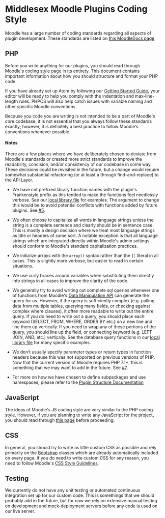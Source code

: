 # Middlesex Moodle Plugins Coding Style

Moodle has a large number of coding standards regarding all aspects of plugin development. These standards are listed on [this MoodleDocs page](https://docs.moodle.org/dev/Coding).

## PHP

Before you write anything for our plugins, you should read through Moodle's [coding style page](https://docs.moodle.org/dev/Coding_style) in its entirety. This document contains important information about how you should structure and format your PHP code.

If you have already set up Atom by following our [Getting Started Guide](/docs/GETTING_STARTED.md#setting-up-atom), your editor will be ready to help you comply with the indentation and max-line-length rules. PHPCS will also help catch issues with variable naming and other specific Moodle conventions.

Because you code you are writing is not intended to be a part of Moodle's core codebase, it is not essential that you always follow these standards exactly; however, it is definitely a best practice to follow Moodle's conventions whenever possible.

#### Notes

There are a few places where we have deliberately chosen to deviate from Moodle's standards or created more strict standards to improve the readability, concision, and/or consistency of our codebase in some way. These decisions could be revisited in the future, but a change would require somewhat substantial refactoring (or at least a through find-and-replace) to the API Layer.

- We have not prefixed library function names with the plugin's Frankenstyle prefix as this tended to make the functions feel needlessly verbose. See our [local library file](/local/mxschool/locallib.php) for examples. The argument to change this would be to avoid potential conflicts with functions added by future plugins. See [#5](https://github.com/mxschool/MXMoodle/issues/5).

- We often choose to capitalize all words in language strings unless the string is a complete sentence and clearly should be in sentence case. This is mostly a design decision where we treat most language strings as title or headers of some sort. A notable exception is that all language strings which are integrated directly within Moodle's admin settings should conform to Moodle's standard capitalization practices.

- We initialize arrays with the `array()` syntax rather than the `[]` literal in all cases. This is slightly more verbose, but easier to read in certain situations.

- We use curly braces around variables when substituting them directly into strings in all cases to improve the clarity of the code.

- We generally try to avoid writing out complete sql queries whenever one of functions from Moodle's [Data Manipulation API](https://docs.moodle.org/dev/Data_manipulation_API) can generate the query for us. However, if the query is sufficiently complex (e.g. pulling data from multiple tables, querying many fields, or checking against complex where clauses), it often more readable to write out the entire query. If you do need to write out a query, you should place each keyword (SELECT, FROM, WHERE, ORDER BY etc.) on a new line and line them up vertically. If you need to wrap any of these portions of the query, you should line up the field, or connecting keyword (e.g. LEFT JOIN, AND, etc.) vertically. See the database query functions in our [local library file](/local/mxschool/locallib.php) for many specific examples.

- We don't usually specify parameter types or return types in function headers because this was not supported on previous versions of PHP. Now that the current version of Moodle requires PHP 7.1+, this is something that we may want to add in the future. See [#7](https://github.com/mxschool/MXMoodle/issues/7).

- For more on how we have chosen to define subpackages and use namespaces, please refer to the [Plugin Structure Documentation](/docs/PLUGIN_STRUCTURE.md)

## JavaScript

The ideas of Moodle's JS coding style are very similar to the PHP coding style. However, if you are planning to write any JavaScript for the project, you should read through [this page](https://docs.moodle.org/dev/Javascript/Coding_Style) before proceeding.

## CSS

In general, you should try to write as little custom CSS as possible and rely primarily on the [Bootstrap](https://getbootstrap.com/docs/4.0/getting-started/introduction/) classes which are already automatically included on every page. If you do need to write custom CSS for any reason, you need to follow Moodle's [CSS Style Guidelines](https://docs.moodle.org/dev/CSS_Coding_Style).

## Testing

We currently do not have any unit testing or automated continuous integration set up for our custom code. This is somethings that we should probably add in the future, but for now we rely on extensive manual testing on development and mock-deployment servers before any code is used on our live server.
